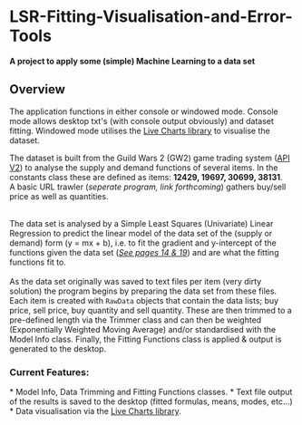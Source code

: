# LSR-Fitting-Visualisation-and-Error-Tools

**A project to apply some (simple) Machine Learning to a data set**
## Overview 
<div>
  <p>The application functions in either console or windowed mode. Console mode allows desktop txt's (with console output obviously) and dataset fitting. Windowed mode utilises the <a href="https://lvcharts.net/">Live Charts library</a> to visualise the dataset.
  </p>
  <p>The dataset is built from the Guild Wars 2 (GW2) game trading system (<a href="https://api.guildwars2.com/v2">API V2</a>) to analyse the supply and demand functions of several items. In the constants class these are defined as items: <b>12429, 19697, 30699, 38131</b>.<br /> A basic URL trawler (<i>seperate program, link forthcoming</i>) gathers buy/sell price as well as quantities.
  </p> 
  <p>
    <br>The data set is analysed by a Simple Least Squares (Univariate) Linear Regression to predict the linear model of the data set of the (supply or demand) form (y = mx + b), i.e. to fit the gradient and y-intercept of the functions given the data set (<a href="https://ugess3.files.wordpress.com/2016/01/microeconomics-perloff-jeffrey.pdf"><i>See pages 14 & 19</i></a>) and are what the fitting functions fit to.
    </br> 
    <br>As the data set originally was saved to text files per item (very dirty solution) the program begins by preparing the data set from these files. Each item is created with <code>RawData</code> objects that contain the data lists; buy price, sell price, buy quantity and sell quantity. These are then trimmed to a pre-defined length via the Trimmer class and can then be weighted (Exponentially Weighted Moving Average) and/or standardised with the Model Info class. Finally, the Fitting Functions class is applied & output is generated to the desktop.
    </br>
  </p>
</div>

### Current Features:
<div>
* Model Info, Data Trimming and Fitting Functions classes.
* Text file output of the results is saved to the desktop (fitted formulas, means, modes, etc...)
* Data visualisation via the <a href="https://lvcharts.net/">Live Charts library</a>.
</div>

